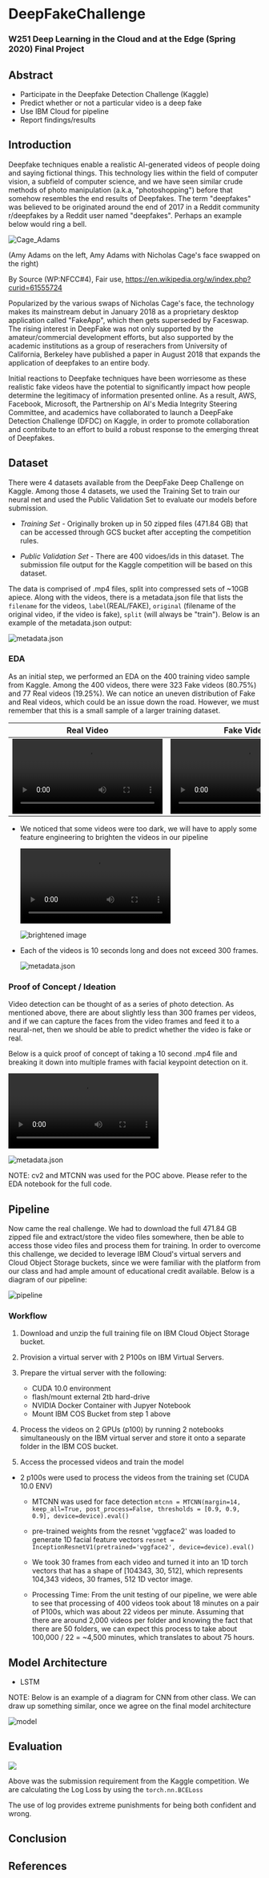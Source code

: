 # DeepFakeChallenge
### W251 Deep Learning in the Cloud and at the Edge (Spring 2020) Final Project

## Abstract

* Participate in the Deepfake Detection Challenge (Kaggle)
* Predict whether or not a particular video is a deep fake
* Use IBM Cloud for pipeline
* Report findings/results

## Introduction

Deepfake techniques enable a realistic AI-generated videos of people doing and saying fictional things. This technology lies within the field of computer vision, a subfield of computer science, and we have seen similar crude methods of photo manipulation (a.k.a, "photoshopping") before that somehow resembles the end results of Deepfakes. The term "deepfakes" was believed to be originated around the end of 2017 in a Reddit community r/deepfakes by a Reddit user named "deepfakes". Perhaps an example below would ring a bell.


![Cage_Adams](images/Deepfake_example.gif)

(Amy Adams on the left, Amy Adams with Nicholas Cage's face swapped on the right)

By Source (WP:NFCC#4), Fair use, https://en.wikipedia.org/w/index.php?curid=61555724

Popularized by the various swaps of Nicholas Cage's face, the technology makes its mainstream debut in January 2018 as a proprietary desktop application called "FakeApp", which then gets superseded by Faceswap. The rising interest in DeepFake was not only supported by the amateur/commercial development efforts, but also supported by the academic institutions as a group of reserachers from University of California, Berkeley have published a paper in August 2018 that expands the application of deepfakes to an entire body. 

Initial reactions to Deepfake techniques have been worriesome as these realistic fake videos have the potential to significantly impact how people determine the legitimacy of information presented online. As a result, AWS, Facebook, Microsoft, the Partnership on AI's Media Integrity Steering Committee, and academics have collaborated to launch a DeepFake Detection Challenge (DFDC) on Kaggle, in order to promote collaboration and contribute to an effort to build a robust response to the emerging threat of Deepfakes. 

## Dataset

There were 4 datasets available from the DeepFake Deep Challenge on Kaggle. Among those 4 datasets, we used the Training Set to train our neural net and used the Public Validation Set to evaluate our models before submission. 

* *Training Set* - Originally broken up in 50 zipped files (471.84 GB) that can be accessed through GCS bucket after accepting the competition rules. 

* *Public Validation Set* - There are 400 vidoes/ids in this dataset. The submission file output for the Kaggle competition will be based on this dataset. 

The data is comprised of .mp4 files, split into compressed sets of ~10GB apiece. Along with the videos, there is a metadata.json file that lists the `filename` for the videos, `label`(REAL/FAKE), `original` (filename of the original video, if the video is fake), `split` (will always be "train"). Below is an example of the metadata.json output:

   ![metadata.json](images/data1.PNG)

### EDA

As an initial step, we performed an EDA on the 400 training video sample from Kaggle. Among the 400 videos, there were 323 Fake videos (80.75%) and 77 Real videos (19.25%). We can notice an uneven distribution of Fake and Real videos, which could be an issue down the road. However, we must remember that this is a small sample of a larger training dataset.

Real Video             |  Fake Video
:-------------------------:|:-------------------------:
![real video](images/ellavthztb.mp4)  |  ![fake video](images/dbzpcjntve.mp4)

   
* We noticed that some videos were too dark, we will have to apply some feature engineering to brighten the videos in our pipeline

   ![dark video](images/dkhlttuvmx.mp4)
   
   ![brightened image](images/data3.PNG)

* Each of the videos is 10 seconds long and does not exceed 300 frames. 

   ![metadata.json](images/data2.PNG)
    
### Proof of Concept / Ideation

Video detection can be thought of as a series of photo detection. As mentioned above, there are about slightly less than 300 frames per videos, and if we can capture the faces from the video frames and feed it to a neural-net, then we should be able to predict whether the video is fake or real. 

Below is a quick proof of concept of taking a 10 second .mp4 file and breaking it down into multiple frames with facial keypoint detection on it.  

   ![frame video](images/avibnnhwhp.mp4)

   ![metadata.json](images/POC2.PNG)

NOTE: cv2 and MTCNN was used for the POC above. Please refer to the EDA notebook for the full code.

## Pipeline

Now came the real challenge. We had to download the full 471.84 GB zipped file and extract/store the video files somewhere, then be able to access those video files and process them for training. In order to overcome this challenge, we decided to leverage IBM Cloud's virtual servers and Cloud Object Storage buckets, since we were familiar with the platform from our class and had ample amount of educational credit available. Below is a diagram of our pipeline:

   ![pipeline](images/pipeline.PNG)
   
   ### Workflow
   
   1. Download and unzip the full training file on IBM Cloud Object Storage bucket.
   
   2. Provision a virtual server with 2 P100s on IBM Virtual Servers.
   
   3. Prepare the virtual server with the following:
       * CUDA 10.0 environment
       * flash/mount external 2tb hard-drive
       * NVIDIA Docker Container with Jupyer Notebook
       * Mount IBM COS Bucket from step 1 above
       
   4. Process the videos on 2 GPUs (p100) by running 2 notebooks simultaneously on the IBM virtual server and store it onto a separate folder in the IBM COS bucket.
   
   5. Access the processed videos and train the model
   
   

* 2 p100s were used to process the videos from the training set (CUDA 10.0 ENV)

    * MTCNN was used for face detection
        `mtcnn = MTCNN(margin=14, keep_all=True, post_process=False, thresholds = [0.9, 0.9, 0.9], device=device).eval()`

    * pre-trained weights from the resnet 'vggface2' was loaded to generate 1D facial feature vectors
        `resnet = InceptionResnetV1(pretrained='vggface2', device=device).eval()`
        
    * We took 30 frames from each video and turned it into an 1D torch vectors that has a shape of [104343, 30, 512], which represents 104,343 videos, 30 frames, 512 1D vector image.
    
    * Processing Time: From the unit testing of our pipeline, we were able to see that processing of 400 videos took about 18 minutes on a pair of P100s, which was about 22 videos per minute. Assuming that there are around 2,000 videos per folder and knowing the fact that there are 50 folders, we can expect this process to take about 100,000 / 22 = ~4,500 minutes, which translates to about 75 hours. 
    
    

## Model Architecture

* LSTM 

NOTE: Below is an example of a diagram for CNN from other class. We can draw up something similar, once we agree on the final model architecture

![model](images/model_arch.PNG)

## Evaluation

<img src="https://render.githubusercontent.com/render/math?math=\textrm{LogLoss} = - \frac{1}{n} \sum_{i=1}^n \left[ y_i \log(\hat{y}_i) + (1 - y_i) \log(1 - \hat{y}_i)\right]">

Above was the submission requirement from the Kaggle competition. We are calculating the Log Loss by using the `torch.nn.BCELoss`

The use of log provides extreme punishments for being both confident and wrong. 

## Conclusion

## References